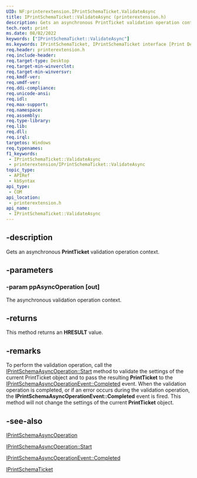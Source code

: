 ```yaml
---
UID: NF:printerextension.IPrintSchemaTicket.ValidateAsync
title: IPrintSchemaTicket::ValidateAsync (printerextension.h)
description: Gets an asynchronous PrintTicket validation operation context.
tech.root: print
ms.date: 08/02/2022
keywords: ["IPrintSchemaTicket::ValidateAsync"]
ms.keywords: IPrintSchemaTicket, IPrintSchemaTicket interface [Print Devices],ValidateAsync method, IPrintSchemaTicket.ValidateAsync, IPrintSchemaTicket::ValidateAsync, ValidateAsync, ValidateAsync method [Print Devices], ValidateAsync method [Print Devices],IPrintSchemaTicket interface, print.iprintschematicket_validateasync, printerextension/IPrintSchemaTicket::ValidateAsync
req.header: printerextension.h
req.include-header: 
req.target-type: Desktop
req.target-min-winverclnt: 
req.target-min-winversvr: 
req.kmdf-ver: 
req.umdf-ver: 
req.ddi-compliance: 
req.unicode-ansi: 
req.idl: 
req.max-support: 
req.namespace: 
req.assembly: 
req.type-library: 
req.lib: 
req.dll: 
req.irql: 
targetos: Windows
req.typenames: 
f1_keywords:
 - IPrintSchemaTicket::ValidateAsync
 - printerextension/IPrintSchemaTicket::ValidateAsync
topic_type:
 - APIRef
 - kbSyntax
api_type:
 - COM
api_location:
 - printerextension.h
api_name:
 - IPrintSchemaTicket::ValidateAsync
---
```


## -description

Gets an asynchronous **PrintTicket** validation operation context.

## -parameters

### -param ppAsyncOperation [out]

The asynchronous validation operation context.

## -returns

This method returns an **HRESULT** value.

## -remarks

 To perform the validation operation, call the [IPrintSchemaAsyncOperation::Start](./nf-printerextension-iprintschemaasyncoperation-start.md) method to validate the settings of the current PrintTicket object and to pass the resulting **PrintTicket** to the [IPrintSchemaAsyncOperationEvent::Completed](./nf-printerextension-iprintschemaasyncoperationevent-completed.md) event. When the validation operation is completed, or if an error occurs during the validation operation, the **IPrintSchemaAsyncOperationEvent::Completed** event is fired. This method will not change the settings of the current **PrintTicket** object.

## -see-also

[IPrintSchemaAsyncOperation](./nn-printerextension-iprintschemaasyncoperation.md)

[IPrintSchemaAsyncOperation::Start](./nf-printerextension-iprintschemaasyncoperation-start.md)

[IPrintSchemaAsyncOperationEvent::Completed](./nf-printerextension-iprintschemaasyncoperationevent-completed.md)

[IPrintSchemaTicket](./nn-printerextension-iprintschematicket.md)